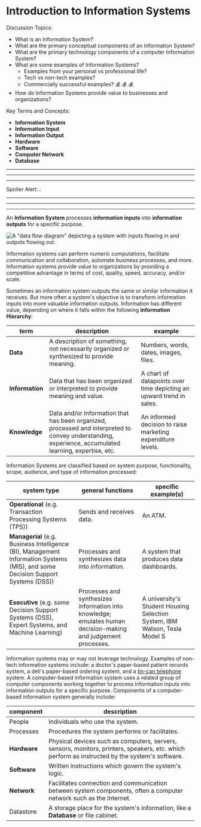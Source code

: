 # Introduction to Information Systems

Discussion Topics:

  + What is an Information System?
  + What are the primary conceptual components of an Information System?  
  + What are the primary technology components of a computer Information System?
  + What are some examples of Information Systems?
    + Examples from your personal vs professional life?
    + Tech vs non-tech examples?
    + Commercially successful examples? :moneybag: :moneybag: :moneybag:
  + How do Information Systems provide value to businesses and organizations?

Key Terms and Concepts:

  + **Information System**
  + **Information Input**
  + **Information Output**
  + **Hardware**
  + **Software**
  + **Computer Network**
  + **Database**

<hr>

<hr>

<hr>

Spoiler Alert...

<hr>

<hr>

<hr>

An **Information System** processes **information inputs** into **information outputs** for a specific purpose.

![A "data flow diagram" depicting a system with inputs flowing in and outputs flowing out.](example-data-flow-diagram.png)

Information systems can perform numeric computations, facilitate communication and collaboration, automate business processes, and more. Information systems provide value to organizations by providing a competitive advantage in terms of cost, quality, speed, accuracy, and/or scale.

Sometimes an information system outputs the same or similar information it receives. But more often a system's objective is to transform information inputs into more valuable information outputs. Information has different value, depending on where it falls within the following **Information Hierarchy**:

term | description | example
--- | --- | ---
**Data** | A description of something, not necessarily organized or synthesized to provide meaning. | Numbers, words, dates, images, files.
**Information** | Data that has been organized or interpreted to provide meaning and value. | A chart of datapoints over time depicting an upward trend in sales.
**Knowledge** | Data and/or Information that has been organized, processed and interpreted to convey understanding, experience, accumulated learning, expertise, etc. | An informed decision to raise marketing expenditure levels.

Information Systems are classified
 based on
  system purpose,
  functionality,
  scope,
  audience,
  and type of information processed:

system type | general functions |  specific example(s)
--- | --- | ---
**Operational** (e.g. Transaction Processing Systems (TPS))| Sends and receives data. | An ATM.
**Managerial** (e.g. Business Intelligence (BI), Management Information Systems (MIS), and some Decision Support Systems (DSS)) | Processes and synthesizes data into information. | A system that produces data dashboards.
**Executive** (e.g. some Decision Support Systems (DSS), Expert Systems, and Machine Learning) | Processes and synthesizes information into knowledge; emulates human decision-making and judgement processes. | A university's Student Housing Selection System, IBM Watson, Tesla Model S

Information systems may or may not leverage technology. Examples of non-tech information systems include: a doctor's paper-based patient records system, a deli's paper-based ordering system, and a [tin-can telephone](https://thumbs.dreamstime.com/z/tin-can-telephones-968914.jpg) system.
 A computer-based information system uses
 a related group of computer components working together
 to process information inputs into information outputs
 for a specific purpose.  Components of a computer-based information system generally include:

component | description
--- | ---
People | Individuals who use the system.
Processes | Procedures the system performs or facilitates.
**Hardware** | Physical devices such as computers, servers, sensors, monitors, printers, speakers, etc. which perform as instructed by the system's software.
**Software** | Written instructions which govern the system's logic.
**Network** | Facilitates connection and communication between system components, often a computer network such as the Internet.
Datastore | A storage place for the system's information, like a **Database** or file cabinet.
